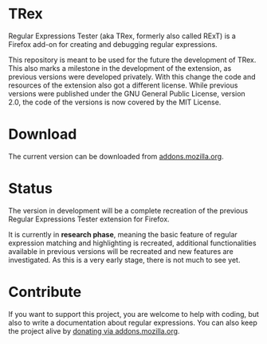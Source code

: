 # TRex
Regular Expressions Tester (aka TRex, formerly also called RExT) is a Firefox add-on for creating and debugging regular expressions.

This repository is meant to be used for the future the development of TRex. This also marks a milestone in the development of the extension, as previous versions were developed privately. With this change the code and resources of the extension also got a different license. While previous versions were published under the GNU General Public License, version 2.0, the code of the versions is now covered by the MIT License.

# Download
The current version can be downloaded from [addons.mozilla.org](https://addons.mozilla.org/firefox/addon/rext/).

# Status
The version in development will be a complete recreation of the previous Regular Expressions Tester extension for Firefox.

It is currently in **research phase**, meaning the basic feature of regular expression matching and highlighting is recreated, additional functionalities available in previous versions will be recreated and new features are investigated.
As this is a very early stage, there is not much to see yet.

# Contribute
If you want to support this project, you are welcome to help with coding, but also to write a documentation about regular expressions. You can also keep the project alive by [donating via addons.mozilla.org](https://addons.mozilla.org/firefox/addon/rext/).

